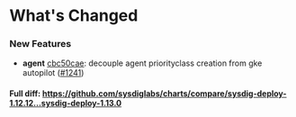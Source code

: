 # What's Changed

### New Features
- **agent** [cbc50cae](https://github.com/sysdiglabs/charts/commit/cbc50caebb117449796f7bb023c05d3acca6f796): decouple agent priorityclass creation from gke autopilot ([#1241](https://github.com/sysdiglabs/charts/issues/1241))
#### Full diff: https://github.com/sysdiglabs/charts/compare/sysdig-deploy-1.12.12...sysdig-deploy-1.13.0
